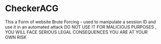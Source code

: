 # CheckerACG
This a Form of website Brute Forcing - used to manipulate a session ID and use it in an automated attack
DO NOT USE IT FOR MALICIOUS PURPOSES , YOU WILL FACE SERIOUS LEGAL CONSEQUENCES YOU ARE AT YOUR OWN RISK
